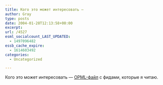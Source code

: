 ```yaml
---
title: Кого это может интересовать —
author: Gray
type: posts
date: 2004-01-28T12:13:58+00:00
excerpt:
url: /4527
esml_socialcount_LAST_UPDATED:
  - 1497096482
essb_cache_expire:
  - 1614603492
categories:
  - Uncategorized

---
```








Кого это может интересовать &#8212; <a href="http://www.searchengines.ru/blog/images/gray.opml" target="_blank">OPML-файл</a> с фидами, которые я читаю.